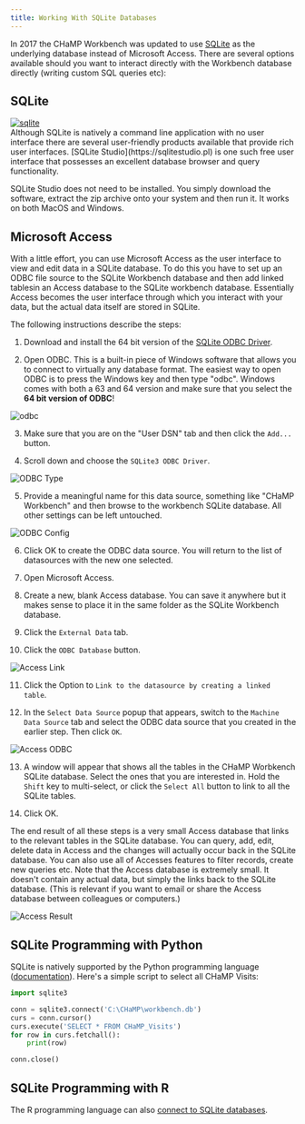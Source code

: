 ```yaml
---
title: Working With SQLite Databases
---
```


In 2017 the CHaMP Workbench was updated to use [SQLite](https://www.sqlite.org/) as the underlying database instead of Microsoft Access. There are several options available should you want to interact directly with the Workbench database directly (writing custom SQL queries etc):

## SQLite

<div class="float-right">
<a href="https://sqlitestudio.pl/ss/full_49.png"><img src="https://sqlitestudio.pl/ss/mini_49.png" alt="sqlite"></a>
</div>
Although SQLite is natively a command line application with no user interface there are several user-friendly products available that provide rich user interfaces. [SQLite Studio](https://sqlitestudio.pl) is one such free user interface that possesses an excellent database browser and query functionality.

SQLite Studio does not need to be installed. You simply download the software, extract the zip archive onto your system and then run it. It works on both MacOS and Windows.

## Microsoft Access

With a little effort, you can use Microsoft Access as the user interface to view and edit data in a SQLite database. To do this you have to set up an ODBC file source to the SQLite Workbench database and then add linked tablesin an Access database  to the SQLite  workbench database. Essentially Access becomes the user interface through which you interact with your data, but the actual data itself are stored in SQLite.

The following instructions describe the steps:

1) Download and install the 64 bit version of the [SQLite ODBC Driver](http://www.ch-werner.de/sqliteodbc/sqliteodbc_w64.exe).

2) Open ODBC. This is a built-in piece of Windows software that allows you to connect to virtually any database format. The easiest way to open ODBC is to press the Windows key and then type "odbc". Windows comes with both a 63 and 64 version and make sure that you select the **64 bit version of ODBC**! 

![odbc](/assets/images/sqlite/odbc.png)

3) Make sure that you are on the "User DSN" tab and then click the `Add...` button.

4) Scroll down and choose the `SQLite3 ODBC Driver`.

![ODBC Type](/assets/images/sqlite/odbc_type.png)

5) Provide a meaningful name for this data source, something like "CHaMP Workbench" and then browse to the workbench SQLite database. All other settings can be left untouched.

![ODBC Config](/assets/images/sqlite/odbc_config.png)

6) Click OK to create the ODBC data source. You will return to the list of datasources with the new one selected.

7) Open Microsoft Access.

8) Create a new, blank Access database. You can save it anywhere but it makes sense to place it in the same folder as the SQLite Workbench database.

9) Click the `External Data` tab.

10) Click the `ODBC Database` button.

![Access Link](/assets/images/sqlite/access_link.png)

11) Click the Option to `Link to the datasource by creating a linked table`.

12) In the `Select Data Source` popup that appears, switch to the `Machine Data Source` tab and select the ODBC data source that you created in the earlier step. Then click `OK`.

![Access ODBC](/assets/images/sqlite/access_odbc.png)

13) A window will appear that shows all the tables in the CHaMP Worbkench SQLite database. Select the ones that you are interested in. Hold the `Shift` key to multi-select, or click the `Select All` button to link to all the SQLite tables. 

14) Click OK.

The end result of all these steps is a very small Access database that links to the relevant tables in the SQLite database. You can query, add, edit, delete data in Access and the changes will actually occur back in the SQLite database. You can also use all of Accesses features to filter records, create new queries etc. Note that the Access database is extremely small. It doesn't contain any actual data, but simply the links back to the SQLite database. (This is relevant if you want to email or share the Access database between colleagues or computers.)

![Access Result](/assets/images/sqlite/access_result.png)

## SQLite Programming with Python

SQLite is natively supported by the Python programming language ([documentation](https://docs.python.org/2/library/sqlite3.html)). Here's a simple script to select all CHaMP Visits:

```python
import sqlite3

conn = sqlite3.connect('C:\CHaMP\workbench.db')
curs = conn.cursor()
curs.execute('SELECT * FROM CHaMP_Visits')
for row in curs.fetchall():
    print(row)

conn.close()
```

## SQLite Programming with R

The R programming language can also [connect to SQLite databases](https://db.rstudio.com/databases/sqlite/).